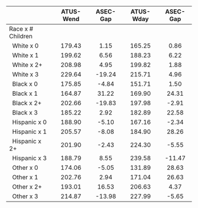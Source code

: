 
|                      |    ATUS-Wend |     ASEC-Gap |    ATUS-Wday |     ASEC-Gap |
| -------------------- | :----------: | :----------: | :----------: | :----------: |
| Race x # Children    |              |              |              |              |
| &nbsp;&nbsp;White x 0 |       179.43 |         1.15 |       165.25 |         0.86 |
| &nbsp;&nbsp;White x 1 |       199.62 |         6.56 |       188.23 |         6.22 |
| &nbsp;&nbsp;White x 2+ |       208.98 |         4.95 |       199.82 |         1.88 |
| &nbsp;&nbsp;White x 3 |       229.64 |       -19.24 |       215.71 |         4.96 |
| &nbsp;&nbsp;Black x 0 |       175.85 |        -4.84 |       151.71 |         1.50 |
| &nbsp;&nbsp;Black x 1 |       164.87 |        31.22 |       169.90 |        24.31 |
| &nbsp;&nbsp;Black x 2+ |       202.66 |       -19.83 |       197.98 |        -2.91 |
| &nbsp;&nbsp;Black x 3 |       185.22 |         2.92 |       182.89 |        22.58 |
| &nbsp;&nbsp;Hispanic x 0 |       188.90 |        -5.10 |       167.16 |        -2.34 |
| &nbsp;&nbsp;Hispanic x 1 |       205.57 |        -8.08 |       184.90 |        28.26 |
| &nbsp;&nbsp;Hispanic x 2+ |       201.90 |        -2.43 |       224.30 |        -5.55 |
| &nbsp;&nbsp;Hispanic x 3 |       188.79 |         8.55 |       239.58 |       -11.47 |
| &nbsp;&nbsp;Other x 0 |       174.06 |        -5.05 |       131.89 |        28.63 |
| &nbsp;&nbsp;Other x 1 |       202.76 |         2.94 |       171.04 |        26.63 |
| &nbsp;&nbsp;Other x 2+ |       193.01 |        16.53 |       206.63 |         4.37 |
| &nbsp;&nbsp;Other x 3 |       214.87 |       -13.98 |       227.99 |        -5.65 |

